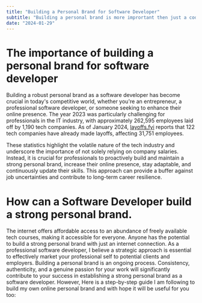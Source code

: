 ```yaml
---
title: "Building a Personal Brand for Software Developer"
subtitle: "Building a personal brand is more imprortant then just a coding jobs"
date: "2024-01-29"
---
```


# The importance of building a personal brand for software developer
Building a robust personal brand as a software developer has become crucial in today's competitive world, whether you're an entrepreneur, a professional software developer, or someone seeking to enhance their online presence. The year 2023 was particularly challenging for professionals in the IT industry, with approximately 262,595 employees laid off by 1,190 tech companies. As of January 2024, [layoffs.fyi](https://layoffs.fyi/) reports that 122 tech companies have already made layoffs, affecting 31,751 employees.

These statistics highlight the volatile nature of the tech industry and underscore the importance of not solely relying on company salaries. Instead, it is crucial for professionals to proactively build and maintain a strong personal brand, increase their online presence, stay adaptable, and continuously update their skills. This approach can provide a buffer against job uncertainties and contribute to long-term career resilience.

# How can a Software Developer build a strong personal brand.
The internet offers affordable access to an abundance of freely available tech courses, making it accessible for everyone. Anyone has the potential to build a strong personal brand with just an internet connection. As a professional software developer, I believe a strategic approach is essential to effectively market your professional self to potential clients and employers. Building a personal brand is an ongoing process. Consistency, authenticity, and a genuine passion for your work will significantly contribute to your success in establishing a strong personal brand as a software developer. However, Here is a step-by-step guide I am following to build my own online personal brand and with hope it will be useful for you too:
